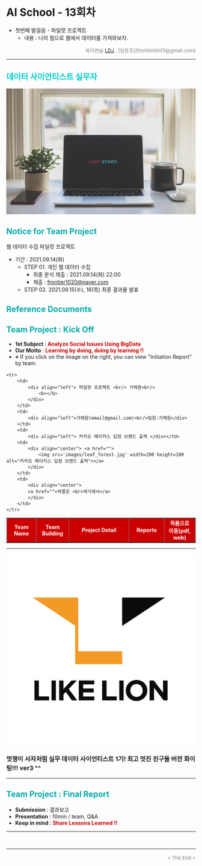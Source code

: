 
# AI School - 13회차
* 첫번째 발걸음 - 파일럿 프로젝트
  * 내용 : 나의 힘으로 웹에서 데이터를 가져와보자.

<div align='right'>
    <font size=2 color='gray'>파이썬@ <font color='blue'>
       <a href='https://www.facebook.com/dongjo.lim.7'>LDJ</a>
    </font>, [임동조](frontierlim13@gmail.com)</font></div>
<hr>

<h2><font color="#00CCCC"><b>데이터 사이언티스트 실무자</b></font></h2>

<img src="./images/just_start.jpg">

## <font color='#00AAAA'>Notice for Team Project</font>

웹 데이터 수집 파일럿 프로젝트
* 기간 : 2021.09.14(화)<br>
  * STEP 01. 개인 웹 데이터 수집
    * 최종 분석 제출 : 2021.09.14(화) 22:00
	* 제출 : frontier1020@naver.com
  * STEP 02. 2021.09.15(수), 16(목) 최종 결과물 발표<br>

## <font color='#00AAAA'>Reference Documents</font>

##  <font color='#00AAAA'>Team Project : Kick Off</font>

- <b>1st Subject </b>: <font color='#CC0000'><b>Analyze Social Issues Using BigData </b></font>
- <b>Our Motto   </b>: <font color='#CC0000'><b>Learning by doing, doing by learning !! </b></font>
- ※ If you click on the image on the right, you can view "Initiation Report" by team.

<div align="left">
<table border=1 bgcolor="#EEEEEE">
	<tr bgcolor="#CC0000">
		<td width="100">
		<div align="center"><font color="#FFFFFF"><b>Team Name</b></font></div>
		</td>
		<td width="100">
		<div align="center"><font color="#FFFFFF"><b>Team Building</b></font></div>
		</td>
		<td width="300">
		<div align="center"><font color="#FFFFFF"><b>Project Detail</b></font></div>
		</td>
		<td width="120">
		<div align="center"><font color="#FFFFFF"><b>Reports</b></font></div>
		</td>
		<td width="120">
		<div align="center"><font color="#FFFFFF"><b>작품으로 이동(pdf, web)</b></font></div>
		</td>
	</tr>
	
	<tr>
		<td>
			<div align="left"> 파일럿 프로젝트 <br/> 가채원<br/> 
				<b></b>
			</div>
		</td>
		<td>
            <div align="left">가채원(email@gmail.com)<br/>팀원:가채원</div>
        </td>
		<td>
			<div align="left"> 카카오 메이커스 입점 브랜드 출력 </div></td>
		<td>
            <div align="center"> <a href="">
				<img src='images/leaf_forest.jpg' width=200 height=100  alt="카카오 메이커스 입점 브랜드 출력"></a>    
            </div>
        </td>
		<td>
            <div align="center"> 
			<a href="">작품은 <br>여기에서</a>    
            </div>
        </td>
	</tr>


</table>
</div>
<hr>

[![Video Label](images/basiclogo_E_H_노션.jpg)](____) 
### 멋쟁이 사자처럼 실무 데이터 사이언티스트 1기!  최고 멋진 친구들 버전 화이팅!!! ver3 ^^

<hr>

##  <font color='#00AAAA'>Team Project : Final Report</font>
- <b>Submission   </b>: 결과보고
- <b>Presentation </b>: 10min / team, Q&A
- <b>Keep in mind </b>: <font color='#CC0000'><b> Share Lessons Learned !! </b></font>

<hr>

<br>
<hr>
<div align='right'><font size=2 color='gray'> &lt; The End &gt; </font></div>
